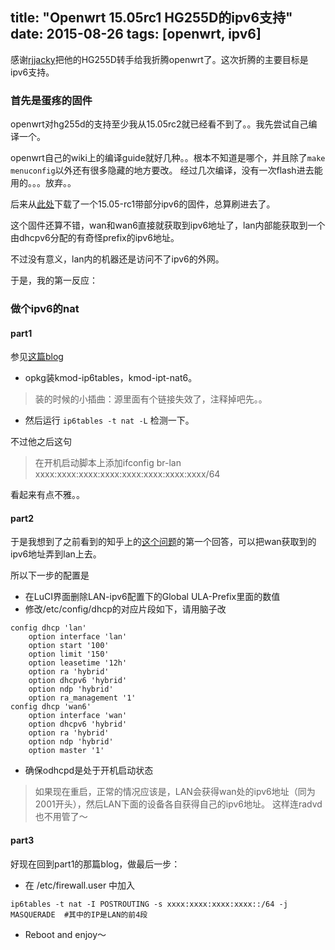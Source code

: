 title: "Openwrt 15.05rc1 HG255D的ipv6支持"
date: 2015-08-26
tags: [openwrt, ipv6]
---

感谢[rjjacky](blog.rjjacky.info)把他的HG255D转手给我折腾openwrt了。这次折腾的主要目标是ipv6支持。

### 首先是蛋疼的固件

openwrt对hg255d的支持至少我从15.05rc2就已经看不到了。。我先尝试自己编译一个。

<!--more-->
openwrt自己的wiki上的编译guide就好几种。。根本不知道是哪个，并且除了`make menuconfig`以外还有很多隐藏的地方要改。
经过几次编译，没有一次flash进去能用的。。。放弃。。

后来从[此处](http://www.right.com.cn/Forum/thread-167159-1-1.html)下载了一个15.05-rc1带部分ipv6的固件，总算刷进去了。

这个固件还算不错，wan和wan6直接就获取到ipv6地址了，lan内部能获取到一个由dhcpv6分配的有奇怪prefix的ipv6地址。

不过没有意义，lan内的机器还是访问不了ipv6的外网。

于是，我的第一反应：

### 做个ipv6的nat

#### part1

参见[这篇blog](http://www.7forz.com/2555/)

* opkg装kmod-ip6tables，kmod-ipt-nat6。

>装的时候的小插曲：源里面有个链接失效了，注释掉吧先。。

* 然后运行 `ip6tables -t nat -L` 检测一下。

不过他之后这句

> 在开机启动脚本上添加ifconfig br-lan xxxx:xxxx:xxxx:xxxx:xxxx:xxxx:xxxx:xxxx/64

看起来有点不雅。。

#### part2

于是我想到了之前看到的知乎上的[这个问题](http://www.zhihu.com/question/29667477/answer/47149165)的第一个回答，可以把wan获取到的ipv6地址弄到lan上去。

所以下一步的配置是

* 在LuCI界面删除LAN-ipv6配置下的Global ULA-Prefix里面的数值
* 修改/etc/config/dhcp的对应片段如下，请用脑子改

```
config dhcp 'lan'
	option interface 'lan'
	option start '100'
	option limit '150'
	option leasetime '12h'
	option ra 'hybrid'
	option dhcpv6 'hybrid'
	option ndp 'hybrid'
	option ra_management '1'
config dhcp 'wan6'
	option interface 'wan'
	option dhcpv6 'hybrid'
	option ra 'hybrid'
	option ndp 'hybrid'
	option master '1'
```
* 确保odhcpd是处于开机启动状态

> 如果现在重启，正常的情况应该是，LAN会获得wan处的ipv6地址（同为2001开头），然后LAN下面的设备各自获得自己的ipv6地址。
> 这样连radvd也不用管了～

#### part3

好现在回到part1的那篇blog，做最后一步：

* 在 /etc/firewall.user 中加入

```
ip6tables -t nat -I POSTROUTING -s xxxx:xxxx:xxxx:xxxx::/64 -j MASQUERADE  #其中的IP是LAN的前4段
```

* Reboot and enjoy～
